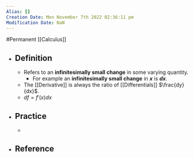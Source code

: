 ```yaml
---
Alias: []
Creation Date: Mon November 7th 2022 02:36:11 pm 
Modification Date: NaN
---
```

#Permanent [[Calculus]]

- ## Definition
	- Refers to an **infinitesimally small change** in some varying quantity.
		- For example an **infinitesimally small change** in **$x$** is **$dx$**.
	- The [[Derivative]] is always the ratio of [[Differentials]] $\frac{dy}{dx}$.
	- $df=f'(x)dx$
- ## Practice
	- 
- ## Reference